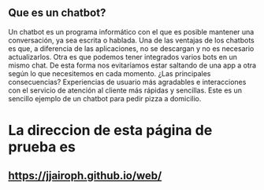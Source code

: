 ## Que es un chatbot?
Un chatbot es un programa informático con el que es posible mantener una conversación, ya sea escrita o hablada. 
Una de las ventajas de los chatbots es que, a diferencia de las aplicaciones, no se descargan y no es necesario actualizarlos. 
Otra es que podemos tener integrados varios bots en un mismo chat. De esta forma nos evitaríamos estar saltando de una app a otra según lo que necesitemos en cada momento. ¿Las principales consecuencias? Experiencias de usuario más agradables e interacciones con el servicio de atención al cliente más rápidas y sencillas.
Este es un sencillo ejemplo de un chatbot para pedir pizza a domicilio.

# La direccion de esta página de prueba es
## https://jjairoph.github.io/web/


<script src="https://cdn.cai.tools.sap/webchat/webchat.js"
channelId="957a2a01-ad76-45ab-8546-89c6e49eaa32"
token="e418b4c4dc75bc0b887d3e3550262643"
id="cai-webchat"
></script>

<meta name="viewport" content="width=device-width">
